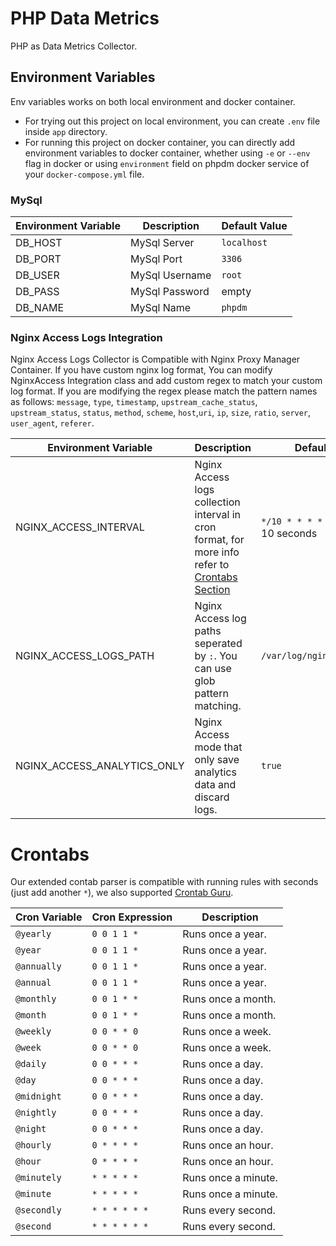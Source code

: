 # PHP Data Metrics

PHP as Data Metrics Collector.

## Environment Variables

Env variables works on both local environment and docker container.

- For trying out this project on local environment, you can create `.env` file inside `app` directory.
- For running this project on docker container, you can directly add environment variables to docker container, whether using `-e` or `--env` flag in docker or using `environment` field on phpdm docker service of your `docker-compose.yml` file.

### MySql

| Environment Variable | Description    | Default Value |
| -------------------- | -------------- | ------------- |
| DB_HOST              | MySql Server   | `localhost`   |
| DB_PORT              | MySql Port     | `3306`        |
| DB_USER              | MySql Username | `root`        |
| DB_PASS              | MySql Password | empty         |
| DB_NAME              | MySql Name     | `phpdm`       |

### Nginx Access Logs Integration

Nginx Access Logs Collector is Compatible with Nginx Proxy Manager Container. If you have custom nginx log format, You can modify NginxAccess Integration class and add custom regex to match your custom log format. If you are modifying the regex please match the pattern names as follows: `message`, `type`, `timestamp`, `upstream_cache_status`, `upstream_status`, `status`, `method`, `scheme`, `host`,`uri`, `ip`, `size`, `ratio`, `server`, `user_agent`, `referer`.

| Environment Variable        | Description                                                                                                | Default Value                          |
| --------------------------- | ---------------------------------------------------------------------------------------------------------- | -------------------------------------- |
| NGINX_ACCESS_INTERVAL       | Nginx Access logs collection interval in cron format, for more info refer to [Crontabs Section](#Crontabs) | `*/10 * * * * *` runs every 10 seconds |
| NGINX_ACCESS_LOGS_PATH      | Nginx Access log paths seperated by `:`. You can use glob pattern matching.                                | `/var/log/nginx/*access.log`           |
| NGINX_ACCESS_ANALYTICS_ONLY | Nginx Access mode that only save analytics data and discard logs.                                          | `true`                                 |

# Crontabs

Our extended contab parser is compatible with running rules with seconds (just add another `*`), we also supported [Crontab Guru](https://crontab.guru/).

| Cron Variable | Cron Expression | Description         |
| ------------- | --------------- | ------------------- |
| `@yearly`     | `0 0 1 1 *`     | Runs once a year.   |
| `@year`       | `0 0 1 1 *`     | Runs once a year.   |
| `@annually`   | `0 0 1 1 *`     | Runs once a year.   |
| `@annual`     | `0 0 1 1 *`     | Runs once a year.   |
| `@monthly`    | `0 0 1 * *`     | Runs once a month.  |
| `@month`      | `0 0 1 * *`     | Runs once a month.  |
| `@weekly`     | `0 0 * * 0`     | Runs once a week.   |
| `@week`       | `0 0 * * 0`     | Runs once a week.   |
| `@daily`      | `0 0 * * *`     | Runs once a day.    |
| `@day`        | `0 0 * * *`     | Runs once a day.    |
| `@midnight`   | `0 0 * * *`     | Runs once a day.    |
| `@nightly`    | `0 0 * * *`     | Runs once a day.    |
| `@night`      | `0 0 * * *`     | Runs once a day.    |
| `@hourly`     | `0 * * * *`     | Runs once an hour.  |
| `@hour`       | `0 * * * *`     | Runs once an hour.  |
| `@minutely`   | `* * * * *`     | Runs once a minute. |
| `@minute`     | `* * * * *`     | Runs once a minute. |
| `@secondly`   | `* * * * * *`   | Runs every second.  |
| `@second`     | `* * * * * *`   | Runs every second.  |

